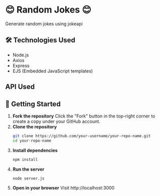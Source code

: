 # 😊 Random Jokes 😊
Generate random jokes using jokeapi

## 🛠️ Technologies Used

- Node.js
- Axios
- Express
- EJS (Embedded JavaScript templates)

## API Used
  

## 🚀 Getting Started
1. **Fork the repository**
   Click the "Fork" button in the top-right corner to create a copy under your GitHub account.
2. **Clone the repository** 
   ```bash
   git clone https://github.com/your-username/your-repo-name.git
   cd your-repo-name
3. **Install dependencies**
   ```bash
   npm install
4. **Run the server**
   ```bash
   node server.js
5. **Open in your browser**
   Visit http://localhost:3000
